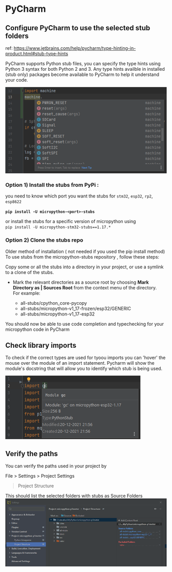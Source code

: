 # PyCharm

## Configure PyCharm to use the selected stub folders  

ref: https://www.jetbrains.com/help/pycharm/type-hinting-in-product.html#stub-type-hints

PyCharm supports Python stub files, you can specify the type hints using Python 3 syntax for both Python 2 and 3.
Any type hints availble in installed (stub only) packages  become available to PyCharm to help it understand your code.

![Code completions](img/pycharm-completion.png)


### Option 1) Install the stubs from PyPi :

you need to know which port you want the stubs for `stm32`, `esp32`, `rp2`, `esp8622`

**`pip install -U micropython-<port>-stubs`**

or install the stubs for a specific version of micropython using  
`pip install -U micropython-stm32-stubs==1.17.*`

### Option 2) Clone the stubs repo 
Older method of installation ( not needed if you used the pip install method) 
To use stubs from the micropython-stubs repository , follow these steps:

Copy some or all the stubs into a directory in your project, or use a symlink to a clone of the stubs.

- Mark the relevant directories as a source root by choosing **Mark Directory as | Sources Root** from the context menu of the directory.  
For example: 

  - all-stubs/cpython_core-pycopy
  - all-stubs/micropython-v1_17-frozen/esp32/GENERIC
  - all-stubs/micropython-v1_17-esp32

You should now be able to use code completion and typechecking for your micropython code in PyCharm



## Check library imports

To check if the correct types are used for tyoou imports you can 'hover' the mouse over the module of an import statement. 
Pycharm will show the module's docstring that will allow you to identify which stub is being used.

![import](img/pycharm-import.png)

## Verify the paths 
You can verify the paths used in your project by 

File > Settings > Project Settings 
> Project Structure 

This should list the selected folders with stubs as Source Folders 
![PyCharm Settings](img/pycharm-settings.png)


